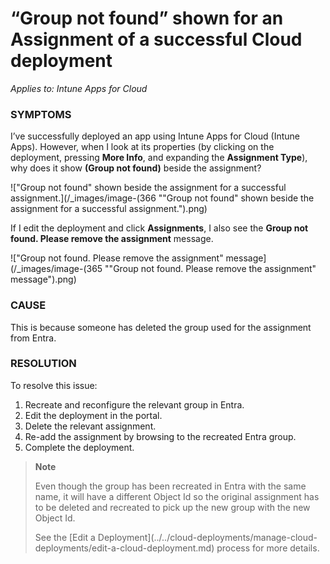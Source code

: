 # “Group not found” shown for an Assignment of a successful Cloud deployment

_Applies to: Intune Apps for Cloud_

### SYMPTOMS

I’ve successfully deployed an app using Intune Apps for Cloud (Intune Apps). However, when I look at its properties (by clicking on the deployment, pressing **More Info**, and expanding the **Assignment Type**), why does it show **(Group not found)** beside the assignment?

!["Group not found" shown beside the assignment for a successful assignment.](/_images/image-(366 "\"Group not found\" shown beside the assignment for a successful assignment.").png)

If I edit the deployment and click **Assignments**, I also see the **Group not found. Please remove the assignment** message.

!["Group not found. Please remove the assignment" message](/_images/image-(365 "\"Group not found. Please remove the assignment\" message").png)

### CAUSE

This is because someone has deleted the group used for the assignment from Entra.

### RESOLUTION

To resolve this issue:

1. Recreate and reconfigure the relevant group in Entra.
2. Edit the deployment in the portal.
3. Delete the relevant assignment.
4. Re-add the assignment by browsing to the recreated Entra group.
5. Complete the deployment.

> **Note**
>
> Even though the group has been recreated in Entra with the same name, it will have a different Object Id so the original assignment has to be deleted and recreated to pick up the new group with the new Object Id.
>
> See the \[Edit a Deployment]\(../../cloud-deployments/manage-cloud-deployments/edit-a-cloud-deployment.md) process for more details.